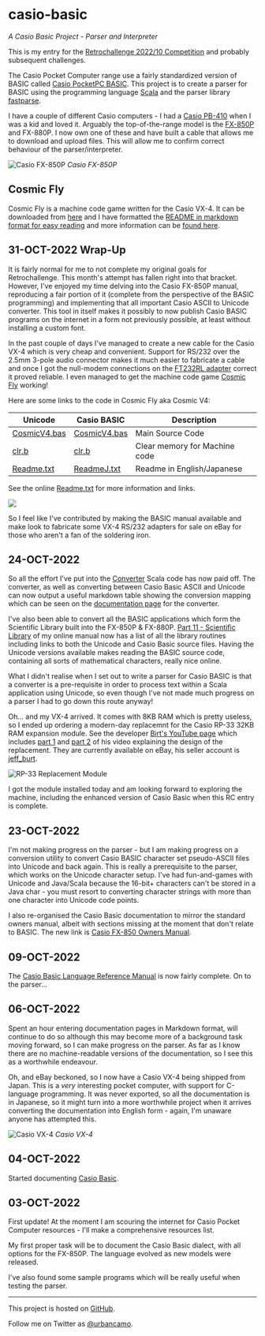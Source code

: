 # casio-basic
*A Casio Basic Project - Parser and Interpreter*

This is my entry for the
[Retrochallenge 2022/10 Competition](https://www.retrochallenge.org/p/entrants-list-202210.html) and probably
subsequent challenges.

The Casio Pocket Computer range use a fairly standardized version
of BASIC called [Casio PocketPC BASIC](http://foroplus.com/basic/casiopbasic.php). This project is to create a parser for
BASIC using the programming language [Scala](https://scala-lang.org)
and the parser library [fastparse](https://github.com/com-lihaoyi/fastparse).

I have a couple of different Casio computers - I had a
[Casio PB-410](https://ithistory.org/db/hardware/casio-computer-co-ltd/casio-pb-410) when I was a kid and loved it.
Arguably the top-of-the-range model is the [FX-850P](http://www.computinghistory.org.uk/det/20339/Casio-FX-850P/) and FX-880P. 
I now own one of these and have built a cable that allows me to download and upload files. This will allow
me to confirm correct behaviour of the parser/interpreter.

![Casio FX-850P](doc/images/Casio-FX850P.jpg)
*Casio FX-850P*

## Cosmic Fly
Cosmic Fly is a machine code game written for the Casio VX-4. It can be downloaded from [here](archives/CosmicV4.zip) and I
have formatted the [README in markdown format for easy reading](doc/CosmicV4/Readme.md) and more information
can be [found here](doc/CosmicV4/vx-4_jp.md).

## 31-OCT-2022 Wrap-Up

It is fairly normal for me to not complete my original goals for Retrochallenge. This month's attempt has fallen right
into that bracket. However, I've enjoyed my time delving into the Casio FX-850P manual, reproducing a fair portion of it
(complete from the perspective of the BASIC programming) and implementing that all important Casio ASCII to Unicode 
converter. This tool in itself makes it possibly to now publish Casio BASIC programs on the internet in a form
not previously possible, at least without installing a custom font.

In the past couple of days I've managed to create a new cable for the Casio VX-4 which is very cheap and convenient. 
Support for RS/232 over the 2.5mm 3-pole audio connector makes it much easier to fabricate a cable and once I got the 
null-modem connections on the [FT232RL adapter](https://www.amazon.co.uk/gp/product/B0753GY7FR) correct it proved reliable.
I even managed to get the machine code game [Cosmic Fly](https://www.youtube.com/watch?v=KbzH1f8HmNs) working!

Here are some links to the code in Cosmic Fly aka Cosmic V4:
 
| Unicode                                  | Casio BASIC                               | Description                   |
|------------------------------------------|-------------------------------------------|-------------------------------|
| [CosmicV4.bas](doc/CosmicV4/CosmicV4.md) | [CosmicV4.bas](doc/CosmicV4/CosmicV4.bas) | Main Source Code              | 
| [clr.b](doc/CosmicV4/clr.md)             | [clr.b](doc/CosmicV4/clr.b)               | Clear memory for Machine code |
| [Readme.txt](doc/CosmicV4/Readme.md)     | [ReadmeJ.txt](doc/CosmicV4/ReadmeJ.txt)   | Readme in English/Japanese    |

See the online [Readme.txt](doc/CosmicV4/Readme.md) for more information and links.

![](../images/FT232RL.png)

So I feel like I've contributed by making the BASIC manual available and make look to fabricate some VX-4 RS/232 
adapters for sale on eBay for those who aren't a fan of the soldering iron.

## 24-OCT-2022

So all the effort I've put into the [Converter](https://github.com/urbancamo/casio-basic/blob/main/src/main/scala/uk/m0nom/casio/basic/converter/Converter.scala) Scala
code has now paid off. The converter, as well as converting between Casio Basic ASCII and Unicode can now output a useful
markdown table showing the conversion mapping which can be seen on the [documentation page](doc/casio-ascii-to-unicode-converter.md) for the converter.

I've also been able to convert all the BASIC applications which form the Scientific Library built into the FX-850P & FX-880P.
[Part 11 - Scientific Library](doc/part-11-scientific-library.md) of my online manual now has a list of all the library routines including links 
to both the Unicode and Casio Basic source files. Having the Unicode versions available makes reading the BASIC source code,
containing all sorts of mathematical characters, really nice online.

What I didn't realise when I set out to write a parser for Casio BASIC is that a converter is a pre-requisite in order
to process text within a Scala application using Unicode, so even though I've not made much progress on a parser I had
to go down this route anyway!

Oh... and my VX-4 arrived. It comes with 8KB RAM which is pretty useless, so I ended up ordering a modern-day replacemnt
for the Casio RP-33 32KB RAM expansion module. See the developer [Birt's YouTube page](https://www.youtube.com/c/HeyBirt) which 
includes [part 1](https://www.youtube.com/watch?v=G3BDkjh6kNQ&t=6s) and [part 2](https://www.youtube.com/watch?v=DSXBF3-MclE&t=619s)
of his video explaining the design of the replacement. They are currently available on eBay, his seller account
is [jeff_burt](https://www.ebay.co.uk/usr/jeff_birt).

![RP-33 Replacement Module](rp-33.png)

I got the module installed today and am looking forward to exploring the machine, including the enhanced version of Casio Basic when
this RC entry is complete.

## 23-OCT-2022

I'm not making progress on the parser - but I am making progress on a conversion utility to convert Casio BASIC character
set pseudo-ASCII files into Unicode and back again. This is really a prerequisite to the parser, which works on the 
Unicode character setup. I've had fun-and-games with Unicode and Java/Scala because the 16-bit+ characters can't be stored
in a Java char - you must resort to converting character strings with more than one character into Unicode code points.

I also re-organised the Casio Basic documentation to mirror the standard owners manual, albeit with sections missing
at the moment that don't relate to BASIC. The new link is [Casio FX-850 Owners Manual](doc/casio-fx850-owners-manual.md).

## 09-OCT-2022

The [Casio Basic Language Reference Manual](doc/casio-fx850-owners-manual.md) is now 
fairly complete. On to the parser...

## 06-OCT-2022

Spent an hour entering documentation pages in Markdown format, will continue
to do so although this may become more of a background task moving forward, so
I can make progress on the parser. As far as I know there are no machine-readable versions of the documentation, so I see this as a worthwhile
endeavour.

Oh, and eBay beckoned, so I now have a Casio VX-4 being shipped from Japan.
This is a *very* interesting pocket computer, with support for C-language
programming. It was never exported, so all the documentation is in Japanese,
so it might turn into a more worthwhile project when it arrives converting the
documentation into English form - again, I'm unaware anyone has attempted
this.

![Casio VX-4](doc/images/Casio-VX-4.jpg)
*Casio VX-4*

## 04-OCT-2022

Started documenting [Casio Basic](doc/casio-basic-language-reference).

## 03-OCT-2022

First update! At the moment I am scouring the internet for Casio Pocket
Computer resources - I'll make a comprehensive resources list.

My first proper task will be to document the Casio Basic dialect, with all
options for the FX-850P. The language evolved as new models were released.

I've also found some sample programs which will be really useful when testing
the parser.

----
This project is hosted on [GitHub](https://github.com/urbancamo/casio-basic).

Follow me on Twitter as [@urbancamo](https://twitter.com/urbancamo).
